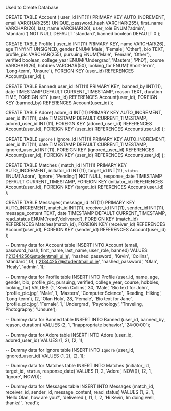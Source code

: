 Used to Create Database

CREATE TABLE Account (
    user_id INT(11) PRIMARY KEY AUTO_INCREMENT,
    email VARCHAR(255) UNIQUE,
    password_hash VARCHAR(255),
    first_name VARCHAR(26),
    last_name VARCHAR(26),
    user_role ENUM('admin', 'standard') NOT NULL DEFAULT 'standard',
    banned boolean DEFAULT 0
    );

CREATE TABLE Profile (
    user_id INT(11) PRIMARY KEY,
    name VARCHAR(26),
    age TINYINT UNSIGNED,
    gender ENUM('Male', 'Female', 'Other'),
    bio TEXT,
    profile_pic VARCHAR(255),
    pursuing ENUM('Male', 'Female', 'Other'),
    verified boolean,
    college_year ENUM('Undergrad', 'Masters', 'PhD'),
    course VARCHAR(26),
    hobbies VARCHAR(50),
    looking_for ENUM('Short-term', 'Long-term', 'Unsure'),
    FOREIGN KEY (user_id) REFERENCES Account(user_id)
);

CREATE TABLE Banned(
    user_id INT(11) PRIMARY KEY,
    banned_by INT(11),
    date TIMESTAMP DEFAULT CURRENT_TIMESTAMP,
    reason TEXT,
    duration TIME,
    FOREIGN KEY (user_id) REFERENCES Account(user_id),
    FOREIGN KEY (banned_by) REFERENCES Account(user_id)
);

CREATE TABLE Adore(
    adore_id INT(11) PRIMARY KEY AUTO_INCREMENT,
    user_id INT(11),
    date TIMESTAMP DEFAULT CURRENT_TIMESTAMP,
    adored_user_id INT(11),
    FOREIGN KEY (adored_user_id) REFERENCES Account(user_id),
    FOREIGN KEY (user_id) REFERENCES Account(user_id)
);

CREATE TABLE `Ignore` (
    ignore_id INT(11) PRIMARY KEY AUTO_INCREMENT,
    user_id INT(11),
    date TIMESTAMP DEFAULT CURRENT_TIMESTAMP,
    ignored_user_id INT(11),
    FOREIGN KEY (ignored_user_id) REFERENCES Account(user_id),
    FOREIGN KEY (user_id) REFERENCES Account(user_id)
);

CREATE TABLE Matches (
    match_id INT(11) PRIMARY KEY AUTO_INCREMENT,
    initiator_id INT(11),
    target_id INT(11),
    `status` ENUM('Adore', 'Ignore', 'Pending') NOT NULL,
    response_date TIMESTAMP DEFAULT CURRENT_TIMESTAMP,
    FOREIGN KEY (initiator_id) REFERENCES Account(user_id),
    FOREIGN KEY (target_id) REFERENCES Account(user_id)
);

CREATE TABLE Messages(
    message_id INT(11) PRIMARY KEY AUTO_INCREMENT,
    match_id INT(11),
    receiver_id INT(11),
    sender_id INT(11),
    message_content TEXT,
    date TIMESTAMP DEFAULT CURRENT_TIMESTAMP,
    read_status ENUM('read','delivered'),
    FOREIGN KEY (match_id) REFERENCES Matches(match_id),
    FOREIGN KEY (receiver_id) REFERENCES Account(user_id),
    FOREIGN KEY (sender_id) REFERENCES Account(user_id)
);


-- Dummy data for Account table
INSERT INTO Account (email, password_hash, first_name, last_name, user_role, banned)
VALUES ('21344256@studentmail.ul.ie', 'hashed_password', 'Kevin', 'Collins', 'standard', 0),
       ('21344257@studentmail.ul.ie', 'hashed_password', 'Olan', 'Healy', 'admin', 1);

-- Dummy data for Profile table
INSERT INTO Profile (user_id, name, age, gender, bio, profile_pic, pursuing, verified, college_year, course, hobbies, looking_for)
VALUES (1, 'Kevin Collins', 30, 'Male', 'Bio text for John', 'profile_pic.jpg', 'Male', 1, 'Masters', 'Computer Science', 'Reading, Hiking', 'Long-term'),
       (2, 'Olan Holy', 28, 'Female', 'Bio text for Jane', 'profile_pic.jpg', 'Female', 1, 'Undergrad', 'Psychology', 'Traveling, Photography', 'Unsure');

-- Dummy data for Banned table
INSERT INTO Banned (user_id, banned_by, reason, duration)
VALUES (2, 1, 'Inappropriate behavior', '24:00:00');

-- Dummy data for Adore table
INSERT INTO Adore (user_id, adored_user_id)
VALUES (1, 2), (2, 1);

-- Dummy data for Ignore table
INSERT INTO `Ignore` (user_id, ignored_user_id)
VALUES (1, 2), (2, 1);

-- Dummy data for Matches table
INSERT INTO Matches (initiator_id, target_id, `status`, response_date)
VALUES (1, 2, 'Adore', NOW()), (2, 1, 'Ignore', NOW());

-- Dummy data for Messages table
INSERT INTO Messages (match_id, receiver_id, sender_id, message_content, read_status)
VALUES (1, 2, 1, 'Hello Olan, how are you?', 'delivered'),
       (1, 1, 2, 'Hi Kevin, Im doing well, thanks!', 'read');